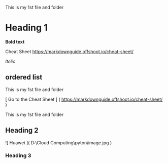 This is my 1st file and folder
# Heading 1
**Bold text**

Cheat Sheet
https://markdownguide.offshoot.io/cheat-sheet/

*Itelic*
## ordered list

This is my 1st file and folder

[ Go to the Cheat Sheet ] ( https://markdownguide.offshoot.io/cheat-sheet/ )

This is my 1st file and folder
## Heading 2

![ Huawei ]( D:\Cloud Computing\pyton\image.jpg )

### Heading 3
